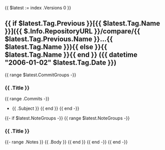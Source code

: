 {{ $latest := index .Versions 0 }}
<a name="{{ $latest.Tag.Name }}"></a>
## {{ if $latest.Tag.Previous }}[{{ $latest.Tag.Name }}]({{ $.Info.RepositoryURL }}/compare/{{ $latest.Tag.Previous.Name }}...{{ $latest.Tag.Name }}){{ else }}{{ $latest.Tag.Name }}{{ end }} ({{ datetime "2006-01-02" $latest.Tag.Date }})

{{ range $latest.CommitGroups -}}
### {{ .Title }}

{{ range .Commits -}}
* {{ .Subject }}
{{ end }}
{{ end -}}

{{- if $latest.NoteGroups -}}
{{ range $latest.NoteGroups -}}
### {{ .Title }}

{{- range .Notes }}
{{ .Body }}
{{ end }}
{{ end -}}
{{ end -}}

